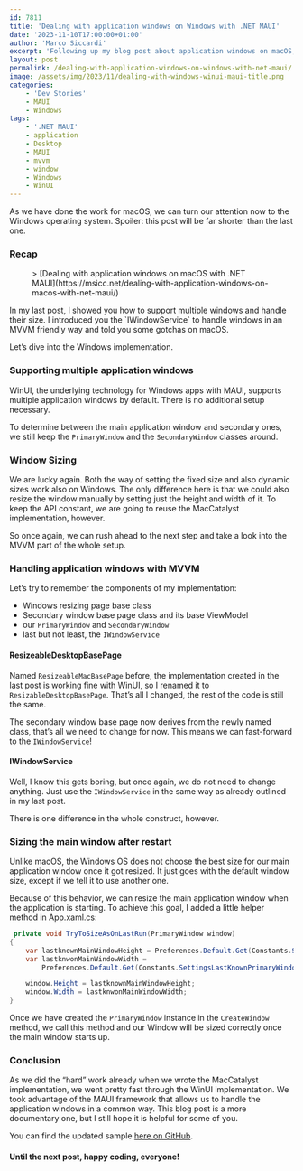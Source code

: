 ```yaml
---
id: 7811
title: 'Dealing with application windows on Windows with .NET MAUI'
date: '2023-11-10T17:00:00+01:00'
author: 'Marco Siccardi'
excerpt: 'Following up my blog post about application windows on macOS, this post will show you how to deal with application windows on Windows with .NET MAUI.'
layout: post
permalink: /dealing-with-application-windows-on-windows-with-net-maui/
image: /assets/img/2023/11/dealing-with-windows-winui-maui-title.png
categories:
    - 'Dev Stories'
    - MAUI
    - Windows
tags:
    - '.NET MAUI'
    - application
    - Desktop
    - MAUI
    - mvvm
    - window
    - Windows
    - WinUI
---
```


As we have done the work for macOS, we can turn our attention now to the Windows operating system. Spoiler: this post will be far shorter than the last one.

### Recap

<figure class="wp-block-embed is-type-wp-embed is-provider-msicc-039-s-blog wp-block-embed-msicc-039-s-blog"><div class="wp-block-embed__wrapper">> [Dealing with application windows on macOS with .NET MAUI](https://msicc.net/dealing-with-application-windows-on-macos-with-net-maui/)

<iframe class="wp-embedded-content" data-secret="dvSwCaUMTC" frameborder="0" height="338" loading="lazy" marginheight="0" marginwidth="0" sandbox="allow-scripts" scrolling="no" security="restricted" src="https://msicc.net/dealing-with-application-windows-on-macos-with-net-maui/embed/#?secret=JqQMcvRyqw#?secret=dvSwCaUMTC" style="position: absolute; clip: rect(1px, 1px, 1px, 1px);" title="“Dealing with application windows on macOS with .NET MAUI” — MSicc's Blog" width="600"></iframe></div></figure>In my last post, I showed you how to support multiple windows and handle their size. I introduced you the `IWindowService` to handle windows in an MVVM friendly way and told you some gotchas on macOS.

Let’s dive into the Windows implementation.

### Supporting multiple application windows

WinUI, the underlying technology for Windows apps with MAUI, supports multiple application windows by default. There is no additional setup necessary.

To determine between the main application window and secondary ones, we still keep the `PrimaryWindow` and the `SecondaryWindow` classes around.

### Window Sizing

We are lucky again. Both the way of setting the fixed size and also dynamic sizes work also on Windows. The only difference here is that we could also resize the window manually by setting just the height and width of it. To keep the API constant, we are going to reuse the MacCatalyst implementation, however.

So once again, we can rush ahead to the next step and take a look into the MVVM part of the whole setup.

### Handling application windows with MVVM

Let’s try to remember the components of my implementation:

- Windows resizing page base class
- Secondary window base page class and its base ViewModel
- our `PrimaryWindow` and `SecondaryWindow`
- last but not least, the `IWindowService`

#### ResizeableDesktopBasePage

Named `ResizeableMacBasePage` before, the implementation created in the last post is working fine with WinUI, so I renamed it to `ResizableDesktopBasePage`. That’s all I changed, the rest of the code is still the same.

The secondary window base page now derives from the newly named class, that’s all we need to change for now. This means we can fast-forward to the `IWindowService`!

#### IWindowService

Well, I know this gets boring, but once again, we do not need to change anything. Just use the `IWindowService` in the same way as already outlined in my last post.

There is one difference in the whole construct, however.

### Sizing the main window after restart

Unlike macOS, the Windows OS does not choose the best size for our main application window once it got resized. It just goes with the default window size, except if we tell it to use another one.

Because of this behavior, we can resize the main application window when the application is starting. To achieve this goal, I added a little helper method in App.xaml.cs:

``` csharp
 private void TryToSizeAsOnLastRun(PrimaryWindow window)
{
    var lastknownMainWindowHeight = Preferences.Default.Get(Constants.SettingsLastKnownPrimaryWindowHeight, double.PositiveInfinity);
    var lastknwonMainWindowWidth =
        Preferences.Default.Get(Constants.SettingsLastKnownPrimaryWindowWidth, double.PositiveInfinity);

    window.Height = lastknownMainWindowHeight;
    window.Width = lastknwonMainWindowWidth;
}
```
 
Once we have created the `PrimaryWindow` instance in the `CreateWindow` method, we call this method and our Window will be sized correctly once the main window starts up.

### Conclusion

As we did the “hard” work already when we wrote the MacCatalyst implementation, we went pretty fast through the WinUI implementation. We took advantage of the MAUI framework that allows us to handle the application windows in a common way. This blog post is a more documentary one, but I still hope it is helpful for some of you.

You can find the updated sample [here on GitHub](https://github.com/MSicc/MAUIMultiWindowTest).

#### Until the next post, happy coding, everyone!